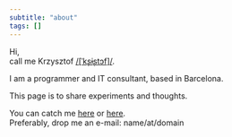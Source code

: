 ```yaml
---
subtitle: "about"
tags: []
---
```


Hi,  
call me Krzysztof [/[ˈkʂɨʂtɔf]/](https://en.wikipedia.org/wiki/Help:IPA/Polish).  

I am a programmer and IT consultant, based in Barcelona.  

This page is to share experiments and thoughts.

You can catch me [here](https://www.linkedin.com/in/kornakiewicz/) or [here](https://github.com/kkornakiewicz).  
Preferably, drop me an e-mail: name/at/domain
